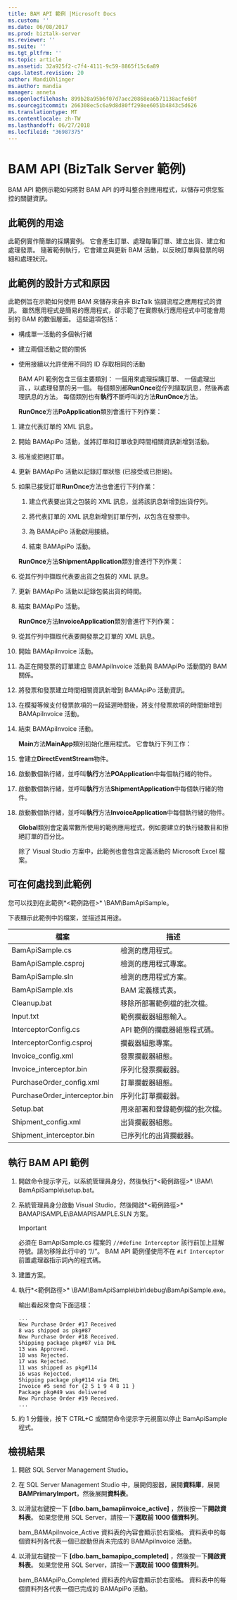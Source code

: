 ```yaml
---
title: BAM API 範例 |Microsoft Docs
ms.custom: ''
ms.date: 06/08/2017
ms.prod: biztalk-server
ms.reviewer: ''
ms.suite: ''
ms.tgt_pltfrm: ''
ms.topic: article
ms.assetid: 32a925f2-c7f4-4111-9c59-8865f15c6a89
caps.latest.revision: 20
author: MandiOhlinger
ms.author: mandia
manager: anneta
ms.openlocfilehash: 899b28a95b6f07d7aec20868ea6b71138acfe60f
ms.sourcegitcommit: 266308ec5c6a9d8d80ff298ee6051b4843c5d626
ms.translationtype: MT
ms.contentlocale: zh-TW
ms.lasthandoff: 06/27/2018
ms.locfileid: "36987375"
---
```

# <a name="bam-api-biztalk-server-sample"></a>BAM API (BizTalk Server 範例)
BAM API 範例示範如何將對 BAM API 的呼叫整合到應用程式，以儲存可供您監控的關鍵資訊。  
  
## <a name="what-this-sample-does"></a>此範例的用途  
 此範例實作簡單的採購實例。 它會產生訂單、處理每筆訂單、建立出貨、建立和處理發票。 隨著範例執行，它會建立與更新 BAM 活動，以反映訂單與發票的明細和處理狀況。  
  
## <a name="how-this-sample-was-designed-and-why"></a>此範例的設計方式和原因  
 此範例旨在示範如何使用 BAM 來儲存來自非 BizTalk 協調流程之應用程式的資訊。 雖然應用程式是簡易的應用程式，卻示範了在實際執行應用程式中可能會用到的 BAM 的數個層面。 這些選項包括：  
  
- 構成單一活動的多個執行緒  
  
- 建立兩個活動之間的關係  
  
- 使用接續以允許使用不同的 ID 存取相同的活動  
  
  BAM API 範例包含三個主要類別： 一個用來處理採購訂單、 一個處理出貨、，以處理發票的另一個。 每個類別都**RunOnce**從佇列擷取訊息，然後再處理訊息的方法。 每個類別也有**執行**不斷呼叫的方法**RunOnce**方法。  
  
  **RunOnce**方法**PoApplication**類別會進行下列作業：  
  
1. 建立代表訂單的 XML 訊息。  
  
2. 開始 BAMApiPo 活動，並將訂單和訂單收到時間相關資訊新增到活動。  
  
3. 核准或拒絕訂單。  
  
4. 更新 BAMApiPo 活動以記錄訂單狀態 (已接受或已拒絕)。  
  
5. 如果已接受訂單**RunOnce**方法也會進行下列作業：  
  
   1.  建立代表要出貨之包裝的 XML 訊息，並將該訊息新增到出貨佇列。  
  
   2.  將代表訂單的 XML 訊息新增到訂單佇列，以包含在發票中。  
  
   3.  為 BAMApiPo 活動啟用接續。  
  
   4.  結束 BAMApiPo 活動。  
  
   **RunOnce**方法**ShipmentApplication**類別會進行下列作業：  
  
6. 從其佇列中擷取代表要出貨之包裝的 XML 訊息。  
  
7. 更新 BAMApiPo 活動以記錄包裝出貨的時間。  
  
8. 結束 BAMApiPo 活動。  
  
   **RunOnce**方法**InvoiceApplication**類別會進行下列作業：  
  
9. 從其佇列中擷取代表要開發票之訂單的 XML 訊息。  
  
10. 開始 BAMApiInvoice 活動。  
  
11. 為正在開發票的訂單建立 BAMApiInvoice 活動與 BAMApiPo 活動間的 BAM 關係。  
  
12. 將發票和發票建立時間相關資訊新增到 BAMApiPo 活動資訊。  
  
13. 在模擬等候支付發票款項的一段延遲時間後，將支付發票款項的時間新增到 BAMApiInvoice 活動。  
  
14. 結束 BAMApiInvoice 活動。  
  
    **Main**方法**MainApp**類別初始化應用程式。 它會執行下列工作：  
  
15. 會建立**DirectEventStream**物件。  
  
16. 啟動數個執行緒，並呼叫**執行**方法**POApplication**中每個執行緒的物件。  
  
17. 啟動數個執行緒，並呼叫**執行**方法**ShipmentApplication**中每個執行緒的物件。  
  
18. 啟動數個執行緒，並呼叫**執行**方法**InvoiceApplication**中每個執行緒的物件。  
  
    **Global**類別會定義常數所使用的範例應用程式，例如要建立的執行緒數目和拒絕訂單的百分比。  
  
    除了 Visual Studio 方案中，此範例也會包含定義活動的 Microsoft Excel 檔案。  
  
## <a name="where-to-find-this-sample"></a>可在何處找到此範例  
 您可以找到在此範例*\<範例路徑\>* \BAM\BamApiSample。  
  
 下表顯示此範例中的檔案，並描述其用途。  
  
|檔案|描述|  
|----------|-----------------|  
|BamApiSample.cs|檢測的應用程式。|  
|BamApiSample.csproj|檢測的應用程式專案。|  
|BamApiSample.sln|檢測的應用程式方案。|  
|BamApiSample.xls|BAM 定義樣式表。|  
|Cleanup.bat|移除所部署範例檔的批次檔。|  
|Input.txt|範例攔截器組態輸入。|  
|InterceptorConfig.cs|API 範例的攔截器組態程式碼。|  
|InterceptorConfig.csproj|攔截器組態專案。|  
|Invoice_config.xml|發票攔截器組態。|  
|Invoice_interceptor.bin|序列化發票攔截器。|  
|PurchaseOrder_config.xml|訂單攔截器組態。|  
|PurchaseOrder_interceptor.bin|序列化訂單攔截器。|  
|Setup.bat|用來部署和登錄範例檔的批次檔。|  
|Shipment_config.xml|出貨攔截器組態。|  
|Shipment_interceptor.bin|已序列化的出貨攔截器。|  
  
## <a name="run-the-bam-api-sample"></a>執行 BAM API 範例  
  
1.  開啟命令提示字元，以系統管理員身分，然後執行*\<範例路徑\>* \BAM\ BamApiSample\setup.bat。  
  
2.  系統管理員身分啟動 Visual Studio，然後開啟*\<範例路徑\>* BAMAPISAMPLE\BAMAPISAMPLE.SLN 方案。 
  
    > [!IMPORTANT]
    >  必須在 BamApiSample.cs 檔案的 `//#define Interceptor` 該行前加上註解符號。請勿移除此行中的 “//”。 BAM API 範例僅使用不在 `#if Interceptor` 前置處理器指示詞內的程式碼。  
  
3.  建置方案。  
  
4.  執行*\<範例路徑\>* \BAM\BamApiSample\bin\debug\BamApiSample.exe。  
  
     輸出看起來會向下面這樣：  
  
    ```  
    ...  
    New Purchase Order #17 Received  
    8 was shipped as pkg#87  
    New Purchase Order #18 Received.  
    Shipping package pkg#87 via DHL  
    13 was Approved.  
    18 was Rejected.  
    17 was Rejected.  
    11 was shipped as pkg#114  
    16 wsas Rejected.  
    Shipping package pkg#114 via DHL  
    Invoice #5 send for {2 5 1 9 4 8 11 }  
    Package pkg#49 was delivered  
    New Purchase Order #19 Received.  
    ...  
    ```  
  
5.  約 1 分鐘後，按下 CTRL+C 或關閉命令提示字元視窗以停止 BamApiSample 程式。  
  
## <a name="view-the-results"></a>檢視結果
  
1.  開啟 SQL Server Management Studio。  
  
2.  在 SQL Server Management Studio 中，展開伺服器，展開**資料庫**，展開**BAMPrimaryImport**，然後展開**資料表**。  
  
3.  以滑鼠右鍵按一下 **[dbo.bam_bamapiinvoice_active]** ，然後按一下**開啟資料表**。 如果您使用 SQL Server，請按一下**選取前 1000 個資料列**。  
  
     bam_BAMApiInvoice_Active 資料表的內容會顯示於右窗格。 資料表中的每個資料列各代表一個已啟動但尚未完成的 BAMApiInvoice 活動。  
  
4.  以滑鼠右鍵按一下 **[dbo.bam_bamapipo_completed]** ，然後按一下**開啟資料表**。 如果您使用 SQL Server，請按一下**選取前 1000 個資料列**。  
  
     bam_BAMApiPo_Completed 資料表的內容會顯示於右窗格。 資料表中的每個資料列各代表一個已完成的 BAMApiPo 活動。